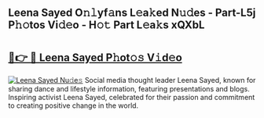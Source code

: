 ## Leena Sayed O𝚗𝚕yf𝚊ns L𝚎a𝚔ed N𝚞𝚍es - Part-L5j P𝚑𝚘tos Vi𝚍𝚎o - H𝚘𝚝 Part L𝚎a𝚔s xQXbL

# <h2><a href="http://kf1ctn.oniu.top/?m=Leena+Sayed">🔗👉 🔴 Leena Sayed P𝚑ot𝚘𝚜 V𝚒d𝚎o</a></h2>

[![Leena Sayed Nu𝚍e𝚜](https://i.imgur.com/0qMVB7G.gif)](http://kf1ctn.oniu.top/?m=Leena+Sayed)
Social media thought leader Leena Sayed, known for sharing dance and lifestyle information, featuring presentations and blogs. Inspiring activist Leena Sayed, celebrated for their passion and commitment to creating positive change in the world.  
